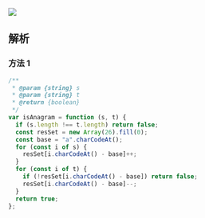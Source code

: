 ![](https://output66.oss-cn-beijing.aliyuncs.com/img/20220317164345.png)

## 解析

### 方法 1

```js
/**
 * @param {string} s
 * @param {string} t
 * @return {boolean}
 */
var isAnagram = function (s, t) {
  if (s.length !== t.length) return false;
  const resSet = new Array(26).fill(0);
  const base = "a".charCodeAt();
  for (const i of s) {
    resSet[i.charCodeAt() - base]++;
  }
  for (const i of t) {
    if (!resSet[i.charCodeAt() - base]) return false;
    resSet[i.charCodeAt() - base]--;
  }
  return true;
};
```
